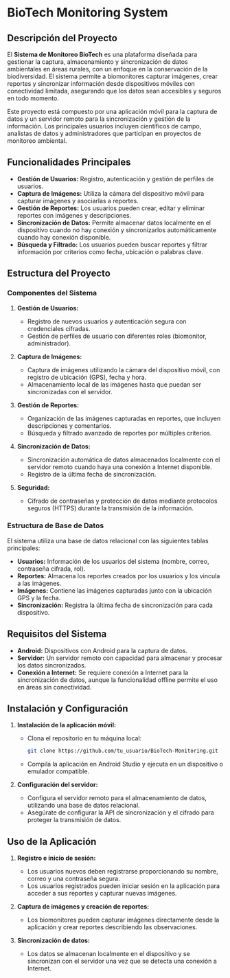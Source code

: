 # BioTech Monitoring System

## Descripción del Proyecto

El **Sistema de Monitoreo BioTech** es una plataforma diseñada para gestionar la captura, almacenamiento y sincronización de datos ambientales en áreas rurales, con un enfoque en la conservación de la biodiversidad. El sistema permite a biomonitores capturar imágenes, crear reportes y sincronizar información desde dispositivos móviles con conectividad limitada, asegurando que los datos sean accesibles y seguros en todo momento.

Este proyecto está compuesto por una aplicación móvil para la captura de datos y un servidor remoto para la sincronización y gestión de la información. Los principales usuarios incluyen científicos de campo, analistas de datos y administradores que participan en proyectos de monitoreo ambiental.

## Funcionalidades Principales

- **Gestión de Usuarios:** Registro, autenticación y gestión de perfiles de usuarios.
- **Captura de Imágenes:** Utiliza la cámara del dispositivo móvil para capturar imágenes y asociarlas a reportes.
- **Gestión de Reportes:** Los usuarios pueden crear, editar y eliminar reportes con imágenes y descripciones.
- **Sincronización de Datos:** Permite almacenar datos localmente en el dispositivo cuando no hay conexión y sincronizarlos automáticamente cuando hay conexión disponible.
- **Búsqueda y Filtrado:** Los usuarios pueden buscar reportes y filtrar información por criterios como fecha, ubicación o palabras clave.

## Estructura del Proyecto

### Componentes del Sistema

1. **Gestión de Usuarios:**
   - Registro de nuevos usuarios y autenticación segura con credenciales cifradas.
   - Gestión de perfiles de usuario con diferentes roles (biomonitor, administrador).

2. **Captura de Imágenes:**
   - Captura de imágenes utilizando la cámara del dispositivo móvil, con registro de ubicación (GPS), fecha y hora.
   - Almacenamiento local de las imágenes hasta que puedan ser sincronizadas con el servidor.

3. **Gestión de Reportes:**
   - Organización de las imágenes capturadas en reportes, que incluyen descripciones y comentarios.
   - Búsqueda y filtrado avanzado de reportes por múltiples criterios.

4. **Sincronización de Datos:**
   - Sincronización automática de datos almacenados localmente con el servidor remoto cuando haya una conexión a Internet disponible.
   - Registro de la última fecha de sincronización.

5. **Seguridad:**
   - Cifrado de contraseñas y protección de datos mediante protocolos seguros (HTTPS) durante la transmisión de la información.

### Estructura de Base de Datos

El sistema utiliza una base de datos relacional con las siguientes tablas principales:

- **Usuarios:** Información de los usuarios del sistema (nombre, correo, contraseña cifrada, rol).
- **Reportes:** Almacena los reportes creados por los usuarios y los vincula a las imágenes.
- **Imágenes:** Contiene las imágenes capturadas junto con la ubicación GPS y la fecha.
- **Sincronización:** Registra la última fecha de sincronización para cada dispositivo.

## Requisitos del Sistema

- **Android:** Dispositivos con Android para la captura de datos.
- **Servidor:** Un servidor remoto con capacidad para almacenar y procesar los datos sincronizados.
- **Conexión a Internet:** Se requiere conexión a Internet para la sincronización de datos, aunque la funcionalidad offline permite el uso en áreas sin conectividad.

## Instalación y Configuración

1. **Instalación de la aplicación móvil:**
   - Clona el repositorio en tu máquina local:
     ```bash
     git clone https://github.com/tu_usuario/BioTech-Monitoring.git
     ```
   - Compila la aplicación en Android Studio y ejecuta en un dispositivo o emulador compatible.

2. **Configuración del servidor:**
   - Configura el servidor remoto para el almacenamiento de datos, utilizando una base de datos relacional.
   - Asegúrate de configurar la API de sincronización y el cifrado para proteger la transmisión de datos.

## Uso de la Aplicación

1. **Registro e inicio de sesión:**
   - Los usuarios nuevos deben registrarse proporcionando su nombre, correo y una contraseña segura.
   - Los usuarios registrados pueden iniciar sesión en la aplicación para acceder a sus reportes y capturar nuevas imágenes.

2. **Captura de imágenes y creación de reportes:**
   - Los biomonitores pueden capturar imágenes directamente desde la aplicación y crear reportes describiendo las observaciones.

3. **Sincronización de datos:**
   - Los datos se almacenan localmente en el dispositivo y se sincronizan con el servidor una vez que se detecta una conexión a Internet.

